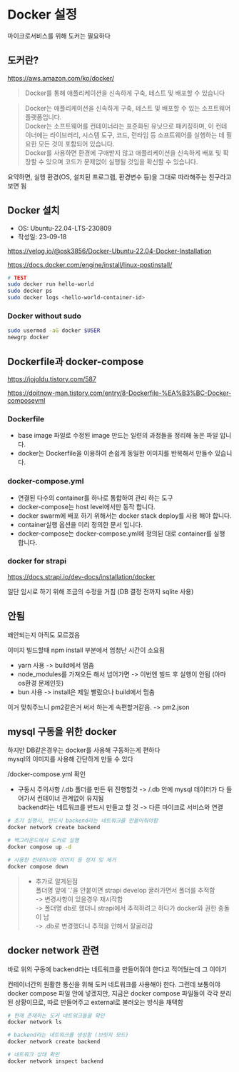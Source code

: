 # Docker 설정

마이크로서비스를 위해 도커는 필요하다

## 도커란?

https://aws.amazon.com/ko/docker/

> Docker를 통해 애플리케이션을 신속하게 구축, 테스트 및 배포할 수 있습니다

> Docker는 애플리케이션을 신속하게 구축, 테스트 및 배포할 수 있는 소프트웨어 플랫폼입니다.  
> Docker는 소프트웨어를 컨테이너라는 표준화된 유닛으로 패키징하며, 이 컨테이너에는 라이브러리, 시스템 도구, 코드, 런타임 등 소프트웨어를 실행하는 데 필요한 모든 것이 포함되어 있습니다.  
> Docker를 사용하면 환경에 구애받지 않고 애플리케이션을 신속하게 배포 및 확장할 수 있으며 코드가 문제없이 실행될 것임을 확신할 수 있습니다.

요약하면, 실행 환경(OS, 설치된 프로그램, 환경변수 등)을 그대로 따라해주는 친구라고 보면 됨

## Docker 설치

- OS: Ubuntu-22.04-LTS-230809
- 작성일: 23-09-18

https://velog.io/@osk3856/Docker-Ubuntu-22.04-Docker-Installation

https://docs.docker.com/engine/install/linux-postinstall/

```sh
# TEST
sudo docker run hello-world
sudo docker ps
sudo docker logs <hello-world-container-id>
```

### Docker without sudo

```sh
sudo usermod -aG docker $USER
newgrp docker
```

## Dockerfile과 docker-compose

https://jojoldu.tistory.com/587

https://doitnow-man.tistory.com/entry/8-Dockerfile-%EA%B3%BC-Docker-composeyml

### Dockerfile

- base image 파일로 수정된 image 만드는 일련의 과정들을 정리해 놓은 파일 입니다.
- docker는 Dockerfile을 이용하여 손쉽게 동일한 이미지를 반복해서 만들수 있습니다.

### docker-compose.yml

- 연결된 다수의 container를 하나로 통합하여 관리 하는 도구
- docker-compose는 host level에서만 동작 합니다.
- docker swarm에 배포 하기 위해서는 docker stack deploy를 사용 해야 합니다.
- container실행 옵션을 미리 정의한 문서 입니다.
- docker-compose는 docker-compose.yml에 정의된 대로 container를 실행 합니다.

### docker for strapi

https://docs.strapi.io/dev-docs/installation/docker

일단 임시로 하기 위해 조금의 수정을 거침 (DB 결정 전까지 sqlite 사용)

## 안됨

왜안되는지 아직도 모르겠음

이미지 빌드할때 npm install 부분에서 엄청난 시간이 소요됨

- yarn 사용 -> build에서 멈춤
- node_modules를 가져오든 해서 넘어가면 -> 이번엔 빌드 후 실행이 안됨 (아마 os환경 문제인듯)
- bun 사용 -> install은 제일 빨랐으나 build에서 멈춤

이거 맞춰주느니 pm2같은거 써서 하는게 속편할거같음. -> pm2.json

## mysql 구동을 위한 docker

하지만 DB같은경우는 docker를 사용해 구동하는게 편하다  
mysql의 이미지를 사용해 간단하게 만들 수 있다

/docker-compose.yml 확인

- 구동시 주의사항
  /.db 폴더를 만든 뒤 진행할것 -> /.db 안에 mysql 데이터가 다 들어가서 컨테이너 관계없이 유지됨  
  backend라는 네트워크를 반드시 만들고 할 것 -> 다른 마이크로 서비스와 연결

```sh
# 초기 실행시, 반드시 backend라는 네트워크를 만들어줘야함
docker network create backend

# 백그라운드에서 도커로 실행
docker compose up -d

# 사용한 컨테이너와 이미지 등 정지 및 제거
docker compose down
```

> - 추가로 알게된점  
>   폴더명 앞에 '.'을 안붙이면 strapi develop 굴러가면서 폴더를 추적함  
>   -> 변경사항이 있을경우 재시작함  
>   -> 폴더명 db로 했더니 strapi에서 추적하려고 하다가 docker와 권한 충돌이 남  
>   -> .db로 변경했더니 추적을 안해서 잘굴러감

## docker network 관련

바로 위의 구동에 backend라는 네트워크를 만들어줘야 한다고 적어뒀는데 그 이야기

컨테이너간의 원활한 통신을 위해 도커 네트워크를 사용해야 한다. 그런데 보통이야 docker compose 파일 안에 넣겠지만, 지금은 docker compose 파일들이 각각 분리된 상황이므로, 따로 만들어주고 external로 불러오는 방식을 채택함

```sh
# 현재 존재하는 도커 네트워크들을 확인
docker network ls

# backend라는 네트워크를 생성함 (브릿지 모드)
docker network create backend

# 네트워크 상태 확인
docker network inspect backend
```
